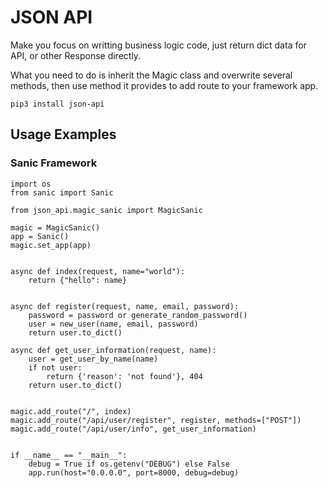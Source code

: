 # JSON API

Make you focus on writting business logic code, just return dict data for API, or other Response directly.

What you need to do is inherit the Magic class and overwrite several methods, then use method it provides to add route to your framework app.

```
pip3 install json-api
```

## Usage Examples
### Sanic Framework

```
import os
from sanic import Sanic

from json_api.magic_sanic import MagicSanic

magic = MagicSanic()
app = Sanic()
magic.set_app(app)


async def index(request, name="world"):
    return {"hello": name}


async def register(request, name, email, password):
    password = password or generate_random_password()
    user = new_user(name, email, password)
    return user.to_dict()

async def get_user_information(request, name):
    user = get_user_by_name(name)
    if not user:
        return {'reason': 'not found'}, 404
    return user.to_dict()


magic.add_route("/", index)
magic.add_route("/api/user/register", register, methods=["POST"])
magic.add_route("/api/user/info", get_user_information)


if __name__ == "__main__":
    debug = True if os.getenv("DEBUG") else False
    app.run(host="0.0.0.0", port=8000, debug=debug)
```
